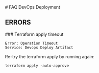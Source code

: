 # FAQ DevOps Deployment

## ERRORS


### Terraform apply timeout

```
Error: Operation Timeout
Service: Devops Deploy Artifact
```

Re-try the terraform apply by running again:

```
terraform apply -auto-approve
```
